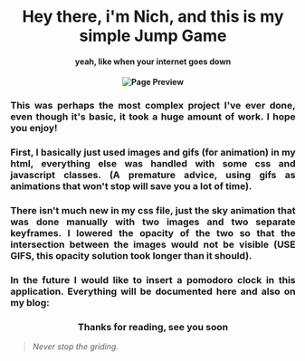 <h1 align="center"> Hey there, i'm Nich, and this is my simple Jump Game </h1>
<h4 align="center"> yeah, like when your internet goes down <h4>
<p align="center">
  <img src="https://github.com/italicnich/jump-game/blob/main/readmeimg/img-gif.gif" alt="Page Preview">
</p>
<h3 align="justify">
This was perhaps the most complex project I've ever done, even though it's basic, it took a huge amount of work. I hope you enjoy! 
</h3>
<h3 align="justify">
First, I basically just used images and gifs (for animation) in my html, everything else was handled with some css and javascript classes. (A premature advice, using gifs as animations that won't stop will save you a lot of time).
</h3>
<h3 align="justify">
There isn't much new in my css file, just the sky animation that was done manually with two images and two separate keyframes. I lowered the opacity of the two so that the intersection between the images would not be visible (USE GIFS, this opacity solution took longer than it should).
</h3>
<h3 align="justify">
In the future I would like to insert a pomodoro clock in this application. Everything will be documented here and also on my blog:
</h3>
<h3 align="center">
Thanks for reading, see you soon
</h3>

> *Never stop the griding.*

